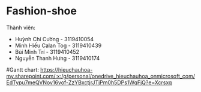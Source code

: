 # Fashion-shoe
Thành viên: 
 - Huỳnh Chí	Cường - 3119410054
 - Minh Hiếu Calan Tog - 3119410439
 - Bùi Minh	Trí - 3119410452 
 - Nguyễn Thanh	Hưng - 3119410174	

#Gantt chart: https://hieuchauhoa-my.sharepoint.com/:x:/g/personal/onedrive_hieuchauhoa_onmicrosoft_com/EdTypu7meQVNov16vof-ZzYBxctjrJTjPm0h5DPs1WqFjQ?e=Xcrsxq
